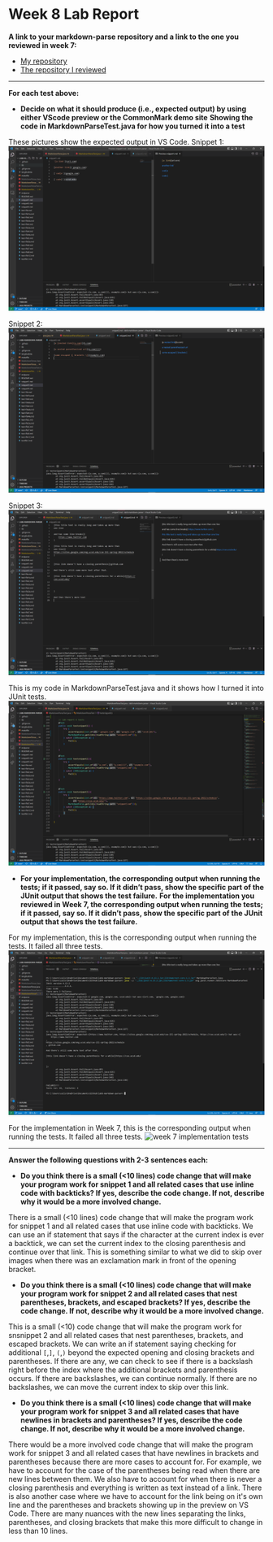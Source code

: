 # Week 8 Lab Report

**A link to your markdown-parse repository and a link to the one you reviewed in week 7:**

* [My repository](https://github.com/calistajlee/lab6-markdown-parser)
* [The repository I reviewed](https://github.com/calistajlee/markdown-parse-peer-review)
---

**For each test above:**

* **Decide on what it should produce (i.e., expected output) by using either VScode preview or the CommonMark demo site**
**Showing the code in MarkdownParseTest.java for how you turned it into a test**

These pictures show the expected output in VS Code.
Snippet 1:
![snippet1](snippet1.png)

Snippet 2:
![snippet2](snippet2.png)

Snippet 3:
![snippet3](snippet3.png)

This is my code in MarkdownParseTest.java and it shows how I turned it into JUnit tests.
![junit_tests](junit_tests.png)

* **For your implementation, the corresponding output when running the tests; if it passed, say so. If it didn’t pass, show the specific part of the JUnit output that shows the test failure.**
**For the implementation you reviewed in Week 7, the corresponding output when running the tests; if it passed, say so. If it didn’t pass, show the specific part of the JUnit output that shows the test failure.**

For my implementation, this is the corresponding output when running the tests. It failed all three tests.
![my implementation tests](test_my_repo.png)

For the implementation in Week 7, this is the corresponding output when running the tests. It failed all three tests.
![week 7 implementation tests](test_wee7_repo.png)


---

**Answer the following questions with 2-3 sentences each:**

* **Do you think there is a small (<10 lines) code change that will make your program work for snippet 1 and all related cases that use inline code with backticks? If yes, describe the code change. If not, describe why it would be a more involved change.**

There is a small (<10 lines) code change that will make the program work for snippet 1 and all related cases that use inline code with backticks. We can use an if statement that says if the character at the current index is ever a backtick, we can set the current index to the closing parenthesis and continue over that link. This is something similar to what we did to skip over images when there was an exclamation mark in front of the opening bracket.


* **Do you think there is a small (<10 lines) code change that will make your program work for snippet 2 and all related cases that nest parentheses, brackets, and escaped brackets? If yes, describe the code change. If not, describe why it would be a more involved change.**

This is a small (<10) code change that will make the program work for snsnippet 2 and all related cases that nest parentheses, brackets, and escaped brackets. We can write an if statement saying checking for additional `[`,`]`, `(`,`)` beyond the expected opening and closing brackets and parentheses. If there are any, we can check to see if there is a backslash right before the index where the additional brackets and parenthesis occurs. If there are backslashes, we can continue normally. If there are no backslashes, we can move the current index to skip over this link.


* **Do you think there is a small (<10 lines) code change that will make your program work for snippet 3 and all related cases that have newlines in brackets and parentheses? If yes, describe the code change. If not, describe why it would be a more involved change.**

There would be a more involved code change that will make the program work for snippet 3 and all related cases that have newlines in brackets and parentheses because there are more cases to account for. For example, we have to account for the case of the parentheses being read when there are new lines between them. We also have to account for when there is never a closing parenthesis and everything is written as text instead of a link. There is also another case where we have to account for the link being on it's own line and the parentheses and brackets showing up in the preview on VS Code. There are many nuances with the new lines separating the links, parentheses, and closing brackets that make this more difficult to change in less than 10 lines.